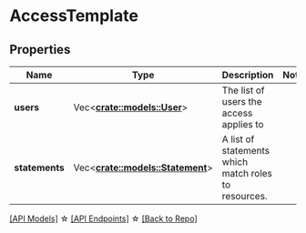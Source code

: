 # AccessTemplate

## Properties

Name | Type | Description | Notes
------------ | ------------- | ------------- | -------------
**users** | Vec<**[crate::models::User](User.md)**> | The list of users the access applies to | 
**statements** | Vec<**[crate::models::Statement](Statement.md)**> | A list of statements which match roles to resources. | 

[[API Models]](./README.md#documentation-for-models) ☆ [[API Endpoints]](./README.md#documentation-for-api-endpoints) ☆ [[Back to Repo]](../README.md)


